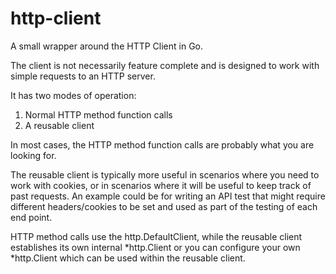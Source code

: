 # http-client
A small wrapper around the HTTP Client in Go.

The client is not necessarily feature complete and is designed to work with simple requests to an HTTP server.

It has two modes of operation: 
1. Normal HTTP method function calls
2. A reusable client

In most cases, the HTTP method function calls are probably what you are looking for.

The reusable client is typically more useful in scenarios where you need to work with cookies, or in scenarios where it will be useful to keep track of past requests. An example could be for writing an API test that might require different headers/cookies to be set and used as part of the testing of each end point.

HTTP method calls use the http.DefaultClient, while the reusable client establishes its own internal *http.Client or you can configure your own *http.Client which can be used within the reusable client.